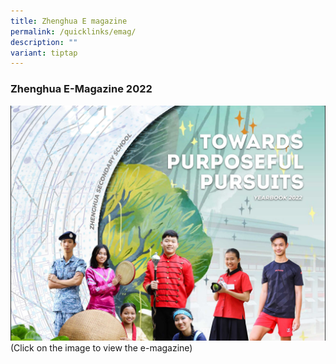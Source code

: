 ```yaml
---
title: Zhenghua E magazine
permalink: /quicklinks/emag/
description: ""
variant: tiptap
---
```

### Zhenghua E-Magazine 2022
<a href="https://xd.adobe.com/view/91f0383b-74b7-4347-989b-3c2570007184-c4a3/?fullscreen">![](/images/emag2022.jpg)</a>
(Click on the image to view the e-magazine)
